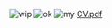 ![wip](https://github.com/Deepak-Narukal/Portfolio/assets/131879561/c10bdd43-14c9-4c3c-b76f-8c24264743b4)
![ok](https://github.com/Deepak-Narukal/Portfolio/assets/131879561/0c69b181-2e31-492e-ad81-c11fc8b45cb0)
![my](https://github.com/Deepak-Narukal/Portfolio/assets/131879561/96e79a6f-e525-43ab-be93-8f9837f0143a)
[CV.pdf](https://github.com/Deepak-Narukal/Portfolio/files/12062632/CV.pdf)

